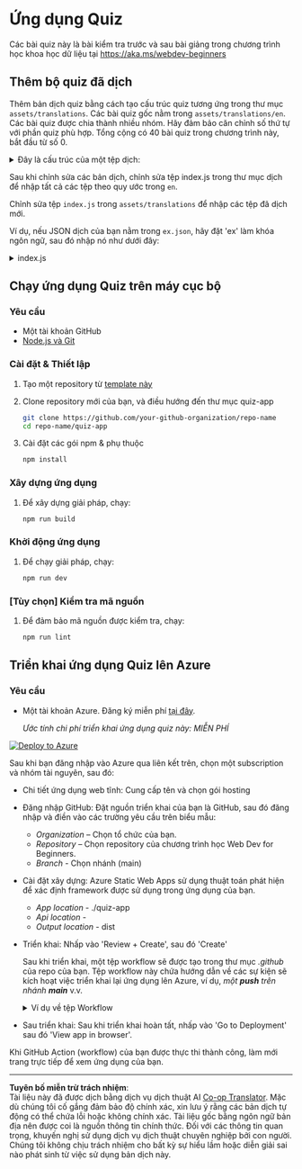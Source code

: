 <!--
CO_OP_TRANSLATOR_METADATA:
{
  "original_hash": "5301875c55bb305e6046bed3a4fd06d2",
  "translation_date": "2025-08-27T23:03:43+00:00",
  "source_file": "quiz-app/README.md",
  "language_code": "vi"
}
-->
# Ứng dụng Quiz

Các bài quiz này là bài kiểm tra trước và sau bài giảng trong chương trình học khoa học dữ liệu tại https://aka.ms/webdev-beginners

## Thêm bộ quiz đã dịch

Thêm bản dịch quiz bằng cách tạo cấu trúc quiz tương ứng trong thư mục `assets/translations`. Các bài quiz gốc nằm trong `assets/translations/en`. Các bài quiz được chia thành nhiều nhóm. Hãy đảm bảo căn chỉnh số thứ tự với phần quiz phù hợp. Tổng cộng có 40 bài quiz trong chương trình này, bắt đầu từ số 0.

  
<details>
<summary>Đây là cấu trúc của một tệp dịch:</summary>

```
[
    {
        "title": "A title",
        "complete": "A complete button title",
        "error": "An error message upon selecting the wrong answer",
        "quizzes": [
            {
                "id": 1,
                "title": "Title",
                "quiz": [
                    {
                        "questionText": "The question asked",
                        "answerOptions": [
                            {
                                "answerText": "Option 1 title",
                                "isCorrect": true
                            },
                            {
                                "answerText": "Option 2 title",
                                "isCorrect": false
                            }
                        ]
                    }
                ]
            }
        ]
    }
]
```
</details>

Sau khi chỉnh sửa các bản dịch, chỉnh sửa tệp index.js trong thư mục dịch để nhập tất cả các tệp theo quy ước trong `en`.

Chỉnh sửa tệp `index.js` trong `assets/translations` để nhập các tệp đã dịch mới.

Ví dụ, nếu JSON dịch của bạn nằm trong `ex.json`, hãy đặt 'ex' làm khóa ngôn ngữ, sau đó nhập nó như dưới đây:

<details>
<summary>index.js</summary>

```
import ex from "./ex.json";

// if 'ex' is localization key then enter it like so in `messages` to expose it 

const messages = {
  ex: ex[0],
};

export default messages;
```

</details>

## Chạy ứng dụng Quiz trên máy cục bộ

### Yêu cầu

- Một tài khoản GitHub
- [Node.js và Git](https://nodejs.org/)

### Cài đặt & Thiết lập

1. Tạo một repository từ [template này](https://github.com/new?template_name=Web-Dev-For-Beginners&template_owner=microsoft) 

1. Clone repository mới của bạn, và điều hướng đến thư mục quiz-app

   ```bash
   git clone https://github.com/your-github-organization/repo-name
   cd repo-name/quiz-app
   ```

1. Cài đặt các gói npm & phụ thuộc

   ```bash
   npm install
   ```

### Xây dựng ứng dụng

1. Để xây dựng giải pháp, chạy:

   ```bash
   npm run build
   ```

### Khởi động ứng dụng

1. Để chạy giải pháp, chạy:

    ```bash
    npm run dev
    ```

### [Tùy chọn] Kiểm tra mã nguồn

1. Để đảm bảo mã nguồn được kiểm tra, chạy:

    ```bash
    npm run lint
    ```

## Triển khai ứng dụng Quiz lên Azure 

### Yêu cầu
- Một tài khoản Azure. Đăng ký miễn phí [tại đây](https://aka.ms/azure-free).

    _Ước tính chi phí triển khai ứng dụng quiz này: MIỄN PHÍ_

[![Deploy to Azure](https://aka.ms/deploytoazurebutton)](https://portal.azure.com/#create/Microsoft.StaticApp)

Sau khi bạn đăng nhập vào Azure qua liên kết trên, chọn một subscription và nhóm tài nguyên, sau đó:

- Chi tiết ứng dụng web tĩnh: Cung cấp tên và chọn gói hosting
- Đăng nhập GitHub: Đặt nguồn triển khai của bạn là GitHub, sau đó đăng nhập và điền vào các trường yêu cầu trên biểu mẫu:
    - *Organization* – Chọn tổ chức của bạn.
    - *Repository* – Chọn repository của chương trình học Web Dev for Beginners. 
    - *Branch* - Chọn nhánh (main) 
- Cài đặt xây dựng: Azure Static Web Apps sử dụng thuật toán phát hiện để xác định framework được sử dụng trong ứng dụng của bạn. 
    - *App location* - ./quiz-app
    - *Api location* -
    - *Output location* - dist
- Triển khai: Nhấp vào 'Review + Create', sau đó 'Create'

    Sau khi triển khai, một tệp workflow sẽ được tạo trong thư mục *.github* của repo của bạn. Tệp workflow này chứa hướng dẫn về các sự kiện sẽ kích hoạt việc triển khai lại ứng dụng lên Azure, ví dụ, _một **push** trên nhánh **main**_ v.v.

    <details>
    <summary>Ví dụ về tệp Workflow</summary>
    Đây là ví dụ về tệp workflow của GitHub Actions:
    name: Azure Static Web Apps CI/CD

    ```
    on:
    push:
        branches:
        - main
    pull_request:
        types: [opened, synchronize, reopened, closed]
        branches:
        - main

    jobs:
    build_and_deploy_job:
        runs-on: ubuntu-latest
        name: Build and Deploy Job
        steps:
        - uses: actions/checkout@v2
        - name: Build And Deploy
            id: builddeploy
            uses: Azure/static-web-apps-deploy@v1
            with:
            azure_static_web_apps_api_token: ${{ secrets.AZURE_STATIC_WEB_APPS_API_TOKEN }}
            repo_token: ${{ secrets.GITHUB_TOKEN }}
            action: "upload"
            app_location: "quiz-app" # App source code path
            api_location: ""API source code path optional
            output_location: "dist" #Built app content directory - optional
    ```

    </details>

- Sau triển khai: Sau khi triển khai hoàn tất, nhấp vào 'Go to Deployment' sau đó 'View app in browser'.

Khi GitHub Action (workflow) của bạn được thực thi thành công, làm mới trang trực tiếp để xem ứng dụng của bạn.

---

**Tuyên bố miễn trừ trách nhiệm**:  
Tài liệu này đã được dịch bằng dịch vụ dịch thuật AI [Co-op Translator](https://github.com/Azure/co-op-translator). Mặc dù chúng tôi cố gắng đảm bảo độ chính xác, xin lưu ý rằng các bản dịch tự động có thể chứa lỗi hoặc không chính xác. Tài liệu gốc bằng ngôn ngữ bản địa nên được coi là nguồn thông tin chính thức. Đối với các thông tin quan trọng, khuyến nghị sử dụng dịch vụ dịch thuật chuyên nghiệp bởi con người. Chúng tôi không chịu trách nhiệm cho bất kỳ sự hiểu lầm hoặc diễn giải sai nào phát sinh từ việc sử dụng bản dịch này.